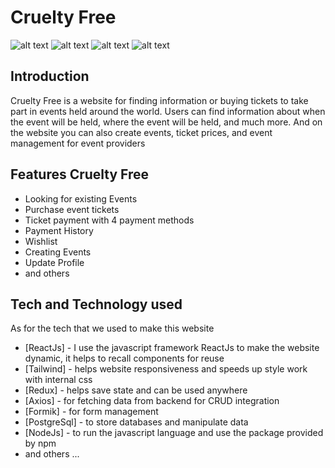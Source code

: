 # Cruelty Free
![alt text](https://res.cloudinary.com/dxs0yxeyr/image/upload/v1690643667/Amat%20Daus/1690643665266.png)
![alt text](https://res.cloudinary.com/dxs0yxeyr/image/upload/v1690643845/Amat%20Daus/1690643843186.png)
![alt text](https://res.cloudinary.com/dxs0yxeyr/image/upload/v1690643795/Amat%20Daus/1690643793836.png)
![alt text](https://res.cloudinary.com/dxs0yxeyr/image/upload/v1690643886/Amat%20Daus/1690643885207.png)
## Introduction
Cruelty Free is a website for finding information or buying tickets to take part in events held around the world. Users can find information about when the event will be held, where the event will be held, and much more. And on the website you can also create events, ticket prices, and event management for event providers

## Features Cruelty Free
- Looking for existing Events
- Purchase event tickets
- Ticket payment with 4 payment methods
- Payment History
- Wishlist
- Creating Events
- Update Profile
- and others

## Tech and Technology used
As for the tech that we used to make this website

- [ReactJs] - I use the javascript framework ReactJs to make the website dynamic, it helps to recall components for reuse
- [Tailwind] - helps website responsiveness and speeds up style work with internal css
- [Redux] - helps save state and can be used anywhere
- [Axios] - for fetching data from backend for CRUD integration
- [Formik] - for form management
- [PostgreSql] - to store databases and manipulate data
- [NodeJs] - to run the javascript language and use the package provided by npm
- and others ...
